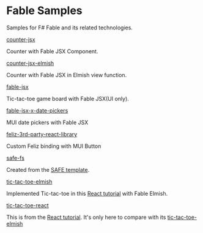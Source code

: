 # Fable Samples

Samples for F# Fable and its related technologies. 

[counter-jsx](counter-jsx)

Counter with Fable JSX Component.

[counter-jsx-elmish](counter-jsx-elmish)

Counter with Fable JSX in Elmish view function.

[fable-jsx](fable-jsx)

Tic-tac-toe game board with Fable JSX(UI only).

[fable-jsx-x-date-pickers](fable-jsx-x-date-pickers)

MUI date pickers with Fable JSX

[feliz-3rd-party-react-library](feliz-3rd-party-react-library)

Custom Feliz binding with MUI Button

[safe-fs](safe-fs)

Created from the [SAFE template](https://safe-stack.github.io/docs/template-overview/). 

[tic-tac-toe-elmish](tic-tac-toe-elmish)

Implemented Tic-tac-toe in this [React tutorial](https://react.dev/learn/tutorial-tic-tac-toe) with Fable Elmish. 

[tic-tac-toe-react](tic-tac-toe-react)

This is from the [React tutorial](https://react.dev/learn/tutorial-tic-tac-toe).
It's only here to compare with its [tic-tac-toe-elmish](tic-tac-toe-elmish)


